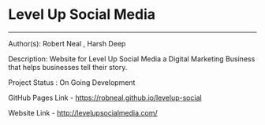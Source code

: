# Level Up Social Media 

---

Author(s): Robert Neal , Harsh Deep

Description: Website for Level Up Social Media a Digital Marketing Business that helps businesses tell their story. 

Project Status : On Going Development

GitHub Pages Link - https://robneal.github.io/levelup-social

Website Link - http://levelupsocialmedia.com/

